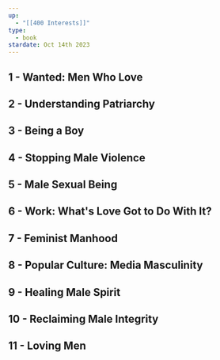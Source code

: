 ```yaml
---
up:
  - "[[400 Interests]]"
type:
  - book
stardate: Oct 14th 2023
---
```

## 1 - Wanted: Men Who Love
## 2 - Understanding Patriarchy
## 3 - Being a Boy
## 4 - Stopping Male Violence
## 5 - Male Sexual Being
## 6 - Work: What's Love Got to Do With It?
## 7 - Feminist Manhood
## 8 - Popular Culture: Media Masculinity
## 9 - Healing Male Spirit
## 10 - Reclaiming Male Integrity
## 11 - Loving Men